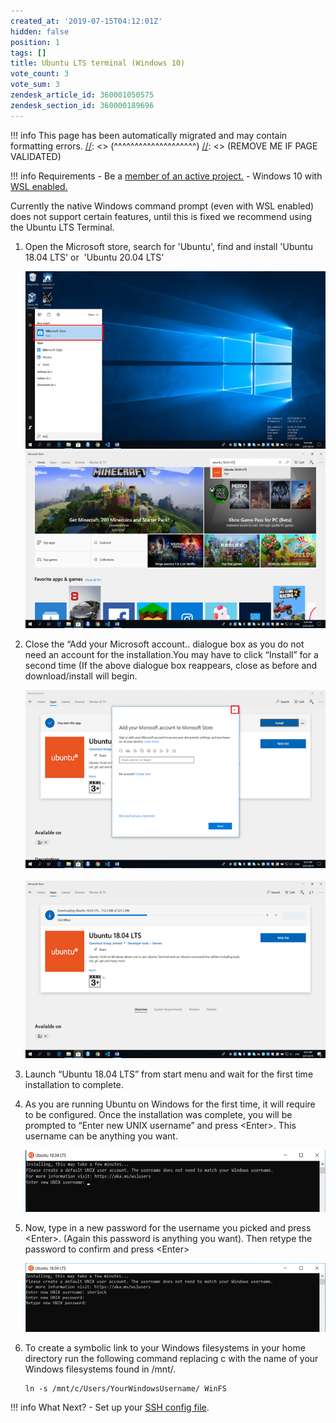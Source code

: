 ```yaml
---
created_at: '2019-07-15T04:12:01Z'
hidden: false
position: 1
tags: []
title: Ubuntu LTS terminal (Windows 10)
vote_count: 3
vote_sum: 3
zendesk_article_id: 360001050575
zendesk_section_id: 360000189696
---
```




[//]: <> (REMOVE ME IF PAGE VALIDATED)
[//]: <> (vvvvvvvvvvvvvvvvvvvv)
!!! info
    This page has been automatically migrated and may contain formatting errors.
[//]: <> (^^^^^^^^^^^^^^^^^^^^)
[//]: <> (REMOVE ME IF PAGE VALIDATED)

!!! info Requirements
     -   Be a [member of an active
         project.](https://support.nesi.org.nz/hc/en-gb/articles/360000693896-Applying-to-join-a-NeSI-project)
     -   Windows 10 with [WSL
         enabled.](https://support.nesi.org.nz/hc/en-gb/articles/360001075575)

Currently the native Windows command prompt (even with WSL enabled) does
not support certain features, until this is fixed we recommend using the
Ubuntu LTS Terminal.

1.  Open the Microsoft store, search for 'Ubuntu', find and install
    'Ubuntu 18.04 LTS' or  'Ubuntu 20.04 LTS'   
      
    ![ubuntu5.png](../../assets/images/Ubuntu_LTS_terminal_Windows_10.png)![ubuntu6.png](../../assets/images/Ubuntu_LTS_terminal_Windows_11.png)  
      
      

2.  Close the “Add your Microsoft account.. dialogue box as you do not
    need an account for the installation.You may have to click “Install”
    for a second time (If the above dialogue box reappears, close as
    before and download/install will begin.  
      
    ![ubuntu3.png](../../assets/images/Ubuntu_LTS_terminal_Windows_12.png)
     
     ![ubuntu4.png](../../assets/images/Ubuntu_LTS_terminal_Windows_13.png)  
      

3.  Launch “Ubuntu 18.04 LTS” from start menu and wait for the first
    time installation to complete.

4.  As you are running Ubuntu on Windows for the first time, it will
    require to be configured. Once the installation was complete, you
    will be prompted to “Enter new UNIX username” and press
    &lt;Enter&gt;. This username can be anything you want.  
      
    ![ubuntu1.png](../../assets/images/Ubuntu_LTS_terminal_Windows_14.png)  
      

5.  Now, type in a new password for the username you picked and press
    &lt;Enter&gt;. (Again this password is anything you want). Then
    retype the password to confirm and press &lt;Enter&gt;  
      
    ![ubuntu2.png](../../assets/images/Ubuntu_LTS_terminal_Windows_15.png)

6.  To create a symbolic link to your Windows filesystems in your home
    directory run the following command replacing c with the name of
    your Windows filesystems found in /mnt/. 

    ``` sl
    ln -s /mnt/c/Users/YourWindowsUsername/ WinFS
    ```
!!! info What Next?
     -   Set up your [SSH config
         file](https://support.nesi.org.nz/hc/en-gb/articles/360000625535).
